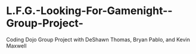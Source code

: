 # L.F.G.-Looking-For-Gamenight--Group-Project-
Coding Dojo Group Project with DeShawn Thomas, Bryan Pablo, and Kevin Maxwell
